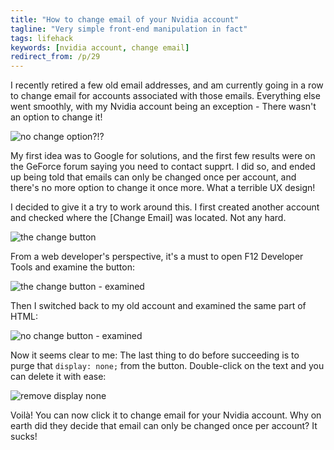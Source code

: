 ```yaml
---
title: "How to change email of your Nvidia account"
tagline: "Very simple front-end manipulation in fact"
tags: lifehack
keywords: [nvidia account, change email]
redirect_from: /p/29
---
```


I recently retired a few old email addresses, and am currently going in a row to change email for accounts associated with those emails. Everything else went smoothly, with my Nvidia account being an exception - There wasn't an option to change it!

![no change option?!?](/image/nv-account/main-page.png)

My first idea was to Google for solutions, and the first few results were on the GeForce forum saying you need to contact supprt. I did so, and ended up being told that emails can only be changed once per account, and there's no more option to change it once more. What a terrible UX design!

I decided to give it a try to work around this. I first created another account and checked where the \[Change Email\] was located. Not any hard.

![the change button](/image/nv-account/change-button.png)

From a web developer's perspective, it's a must to open F12 Developer Tools and examine the button:

![the change button - examined](/image/nv-account/change-button-f12.png)

Then I switched back to my old account and examined the same part of HTML:

![no change button - examined](/image/nv-account/change-button-disabled-f12.png)

Now it seems clear to me: The last thing to do before succeeding is to purge that `display: none;` from the button. Double-click on the text and you can delete it with ease:

![remove display none](/image/nv-account/removing-style.png)

Voilà! You can now click it to change email for your Nvidia account. Why on earth did they decide that email can only be changed once per account? It sucks!
